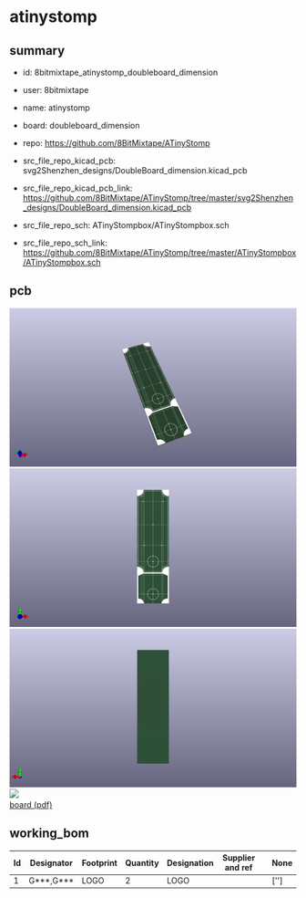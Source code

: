 # atinystomp
 
## summary 
* id: 8bitmixtape_atinystomp_doubleboard_dimension
* user: 8bitmixtape
* name: atinystomp
* board: doubleboard_dimension
* repo: https://github.com/8BitMixtape/ATinyStomp
* src_file_repo_kicad_pcb: svg2Shenzhen_designs/DoubleBoard_dimension.kicad_pcb
* src_file_repo_kicad_pcb_link: https://github.com/8BitMixtape/ATinyStomp/tree/master/svg2Shenzhen_designs/DoubleBoard_dimension.kicad_pcb


* src_file_repo_sch: ATinyStompbox/ATinyStompbox.sch
* src_file_repo_sch_link: https://github.com/8BitMixtape/ATinyStomp/tree/master/ATinyStompbox/ATinyStompbox.sch


## pcb  
![](working_3d_600.png) 
![](working_3d_front_600.png)  
![](working_3d_back_600.png)  
![](working_600.png)  
[board (pdf)](working.pdf)  

## working_bom
| Id | Designator | Footprint | Quantity | Designation | Supplier and ref |  | None | 
| --- | --- | --- | --- | --- | --- | --- | --- | 
| 1 | G***,G*** | LOGO | 2 | LOGO |  |  | [''] | 




